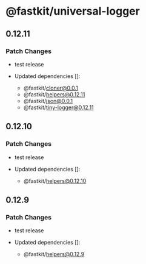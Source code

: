 # @fastkit/universal-logger

## 0.12.11

### Patch Changes

- test release

- Updated dependencies []:
  - @fastkit/cloner@0.0.1
  - @fastkit/helpers@0.12.11
  - @fastkit/json@0.0.1
  - @fastkit/tiny-logger@0.12.11

## 0.12.10

### Patch Changes

- test release

- Updated dependencies []:
  - @fastkit/helpers@0.12.10

## 0.12.9

### Patch Changes

- test release

- Updated dependencies []:
  - @fastkit/helpers@0.12.9
